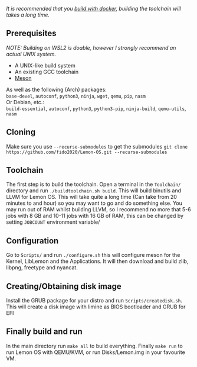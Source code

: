 *It is recommended that you [build with docker](Building-Lemon-OS-with-Docker.md), building the toolchain will takes a long time.*

## Prerequisites
_NOTE: Building on WSL2 is doable, however I strongly recommend an actual UNIX system._
* A UNIX-like build system
* An existing GCC toolchain
* [Meson](https://mesonbuild.com/Getting-meson.html)

As well as the following (Arch) packages:\
`base-devel`, `autoconf`, `python3`, `ninja`, `wget`, `qemu`, `pip`, `nasm`\
Or Debian, etc.:\
`build-essential`, `autoconf`, `python3`, `python3-pip`, `ninja-build`, `qemu-utils`, `nasm`

## Cloning
Make sure you use `--recurse-submodules` to get the submodules
`git clone https://github.com/fido2020/Lemon-OS.git --recurse-submodules`

## Toolchain
The first step is to build the toolchain.
Open a terminal in the `Toolchain/` directory and run `./buildtoolchain.sh build`. This will build binutils and LLVM for Lemon OS. This will take quite a long time (Can take from 20 minutes to and hour) so you may want to go and do something else. You may run out of RAM whilst building LLVM, so I recommend no more that 5-6 jobs with 8 GB and 10-11 jobs with 16 GB of RAM, this can be changed by setting ```JOBCOUNT``` environment variable/
## Configuration
Go to `Scripts/` and run `./configure.sh` this will configure meson for the Kernel, LibLemon and the Applications. It will then download and build zlib, libpng, freetype and nyancat.

## Creating/Obtaining disk image
Install the GRUB package for your distro and run `Scripts/createdisk.sh`. This will create a disk image with limine as BIOS bootloader and GRUB for EFI

## Finally build and run
In the main directory run `make all` to build everything. Finally `make run` to run Lemon OS with QEMU/KVM, or run Disks/Lemon.img in your favourite VM.

